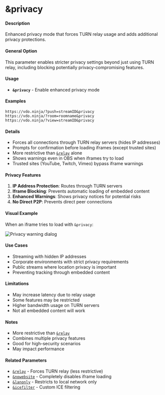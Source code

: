 # &privacy

#### **Description**

Enhanced privacy mode that forces TURN relay usage and adds additional privacy protections.

#### **General Option**

This parameter enables stricter privacy settings beyond just using TURN relay, including blocking potentially privacy-compromising features.

#### **Usage**

* **`&privacy`** - Enable enhanced privacy mode

#### **Examples**

```
https://vdo.ninja/?push=streamID&privacy
https://vdo.ninja/?room=roomname&privacy
https://vdo.ninja/?view=streamID&privacy
```

#### **Details**

* Forces all connections through TURN relay servers (hides IP addresses)
* Prompts for confirmation before loading iframes (except trusted sites)
* More restrictive than [`&relay`](../../general-settings/and-relay.md) alone
* Shows warnings even in OBS when iframes try to load
* Trusted sites (YouTube, Twitch, Vimeo) bypass iframe warnings

#### **Privacy Features**

1. **IP Address Protection**: Routes through TURN servers
2. **Iframe Blocking**: Prevents automatic loading of embedded content
3. **Enhanced Warnings**: Shows privacy notices for potential risks
4. **No Direct P2P**: Prevents direct peer connections

#### **Visual Example**

When an iframe tries to load with `&privacy`:

![Privacy warning dialog](<../../.gitbook/assets/image (232).png>)

#### **Use Cases**

* Streaming with hidden IP addresses
* Corporate environments with strict privacy requirements
* Public streams where location privacy is important
* Preventing tracking through embedded content

#### **Limitations**

* May increase latency due to relay usage
* Some features may be restricted
* Higher bandwidth usage on TURN servers
* Not all embedded content will work

#### **Notes**

* More restrictive than [`&relay`](../../general-settings/and-relay.md)
* Combines multiple privacy features
* Good for high-security scenarios
* May impact performance

#### **Related Parameters**

* [`&relay`](../../general-settings/and-relay.md) - Forces TURN relay (less restrictive)
* [`&nowebsite`](../../source-settings/nowebsite.md) - Completely disables iframe loading
* [`&lanonly`](and-lanonly.md) - Restricts to local network only
* [`&icefilter`](../../general-settings/and-icefilter.md) - Custom ICE filtering